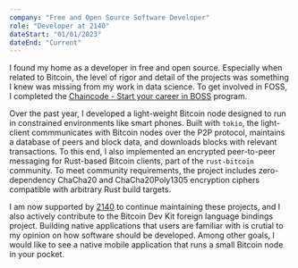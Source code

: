 ```yaml
---
company: "Free and Open Source Software Developer"
role: "Developer at 2140"
dateStart: "01/01/2023"
dateEnd: "Current"
---
```


I found my home as a developer in free and open source. Especially when related to Bitcoin, the level of rigor and detail of the projects was something I knew was missing from my work in data science. To get involved in FOSS, I completed the [Chaincode - Start your career in BOSS](https://learning.chaincode.com/) program. 

Over the past year, I developed a light-weight Bitcoin node designed to run in constrained environments like smart phones. Built with `tokio`, the light-client commmunicates with Bitcoin nodes over the P2P protocol, maintains a database of peers and block data, and downloads blocks with relevant transactions. To this end, I also implemented an encrypted peer-to-peer messaging for Rust-based Bitcoin clients, part of the `rust-bitcoin` community. To meet community requirements, the project includes zero-dependency ChaCha20 and ChaCha20Poly1305 encryption ciphers compatible with arbitrary Rust build targets.

I am now supported by [2140](http://2140.dev) to continue maintaining these projects, and I also actively contribute to the Bitcoin Dev Kit foreign language bindings project. Building native applications that users are familiar with is crutial to my opinion on how software should be developed. Among other goals, I would like to see a native mobile application that runs a small Bitcoin node in your pocket.
